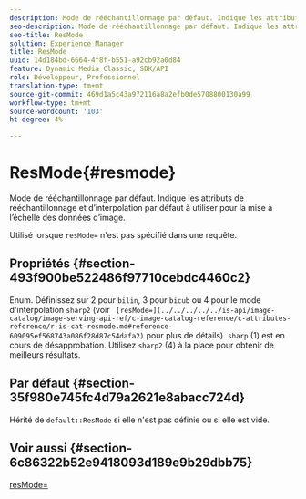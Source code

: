 ```yaml
---
description: Mode de rééchantillonnage par défaut. Indique les attributs de rééchantillonnage et d’interpolation par défaut à utiliser pour la mise à l’échelle des données d’image.
seo-description: Mode de rééchantillonnage par défaut. Indique les attributs de rééchantillonnage et d’interpolation par défaut à utiliser pour la mise à l’échelle des données d’image.
seo-title: ResMode
solution: Experience Manager
title: ResMode
uuid: 14d184bd-6664-4f8f-b551-a92cb92a0d84
feature: Dynamic Media Classic, SDK/API
role: Développeur, Professionnel
translation-type: tm+mt
source-git-commit: 469d1a5c43a972116a8a2efb0de5708800130a99
workflow-type: tm+mt
source-wordcount: '103'
ht-degree: 4%

---
```



# ResMode{#resmode}

Mode de rééchantillonnage par défaut. Indique les attributs de rééchantillonnage et d’interpolation par défaut à utiliser pour la mise à l’échelle des données d’image.

Utilisé lorsque `resMode=` n&#39;est pas spécifié dans une requête.

## Propriétés {#section-493f900be522486f97710cebdc4460c2}

Enum. Définissez sur 2 pour `bilin`, 3 pour `bicub` ou 4 pour le mode d&#39;interpolation `sharp2` (voir ` [resMode=](../../../../../is-api/image-catalog/image-serving-api-ref/c-image-catalog-reference/c-attributes-reference/r-is-cat-resmode.md#reference-609095ef568743a086f28d87c54dafa2)` pour plus de détails). `sharp` (1) est en cours de désapprobation. Utilisez `sharp2` (4) à la place pour obtenir de meilleurs résultats.

## Par défaut {#section-35f980e745fc4d79a2621e8abacc724d}

Hérité de `default::ResMode` si elle n&#39;est pas définie ou si elle est vide.

## Voir aussi {#section-6c86322b52e9418093d189e9b29dbb75}

[resMode=](../../../../../is-api/image-catalog/image-serving-api-ref/c-image-catalog-reference/c-attributes-reference/r-is-cat-resmode.md#reference-609095ef568743a086f28d87c54dafa2)
